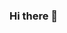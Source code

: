 ### Hi there 👋

<!--
**Antonio-Gabino/Antonio-Gabino** is a ✨ _special_ ✨ repository because its `README.md` (this file) appears on your GitHub profile.
# ![https://mouredev.com](https://raw.githubusercontent.com/mouredev/mouredev/master/mouredev_emote.png) Hola, mi nombre es Antonio Tenorio 👋
### Freelance full-stack iOS & Android engineer
Here are some ideas to get you started:

- 🔭 I’m currently working on ...
- 🌱 I’m currently learning ...
- 👯 I’m looking to collaborate on ...
- 🤔 I’m looking for help with ...
- 💬 Ask me about ...
- 📫 How to reach me: ...
- 😄 Pronouns: ...
- ⚡ Fun fact: ...
-->
